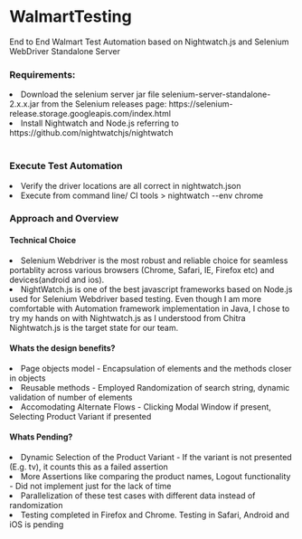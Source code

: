# WalmartTesting
End to End Walmart Test Automation based on Nightwatch.js and Selenium WebDriver Standalone Server

<h3>Requirements:</h3>
<li>Download the selenium server jar file selenium-server-standalone-2.x.x.jar from the Selenium releases page: https://selenium-release.storage.googleapis.com/index.html <BR/>
<li>Install Nightwatch and Node.js referring to https://github.com/nightwatchjs/nightwatch <BR/><BR/>

<h3> Execute Test Automation </h3>
<li>Verify the driver locations are all correct in nightwatch.json
<li> Execute from command line/ CI tools > nightwatch --env chrome

<h3> Approach and Overview </h3>
<h4> Technical Choice </h4>
<li>Selenium Webdriver is the most robust and reliable choice for seamless portablity across various browsers (Chrome, Safari, IE, Firefox etc) and devices(android and ios).
<li>NightWatch.js is one of the best javascript frameworks based on Node.js used for Selenium Webdriver based testing. 
Even though I am more comfortable with Automation framework implementation in Java, I chose to try my hands on with Nightwatch.js as I understood from  Chitra Nightwatch.js is the target state for our team.

<h4>Whats the design benefits?</h4>
<li>Page objects model - Encapsulation of elements and the methods closer in objects</li>
<li>Reusable methods - Employed Randomization of search string, dynamic validation of number of elements</li>
<li>Accomodating Alternate Flows -  Clicking Modal Window if present, Selecting Product Variant if presented</li>

<h4>Whats Pending?</h4>
<li>Dynamic Selection of the Product Variant - If the variant is not presented (E.g. tv), it counts this as a failed assertion</li>
<li>More Assertions like comparing the product names, Logout functionality - Did not implement just for the lack of time</li>
<li>Parallelization of these test cases with different data instead of randomization </li>
<li>Testing completed in Firefox and Chrome. Testing in Safari, Android and iOS is pending</li>


    
